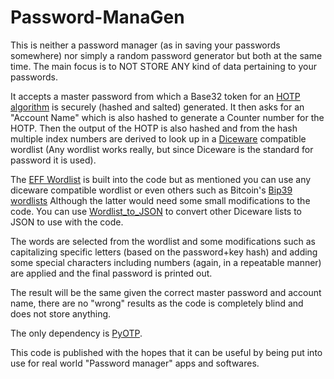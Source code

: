 # Password-ManaGen
This is neither a password manager (as in saving your passwords somewhere) nor simply a random password generator but both at the same time. The main focus is to NOT STORE ANY kind of data pertaining to your passwords.

It accepts a master password from which a Base32 token for an [HOTP algorithm](https://en.wikipedia.org/wiki/HMAC-based_One-Time_Password) is securely (hashed and salted) generated.
It then asks for an "Account Name" which is also hashed to generate a Counter number for the HOTP.
Then the output of the HOTP is also hashed and from the hash multiple index numbers are derived to look up in a [Diceware](https://en.wikipedia.org/wiki/Diceware) compatible wordlist
(Any wordlist works really, but since Diceware is the standard for password it is used).

The [EFF Wordlist](https://www.eff.org/dice) is built into the code but as mentioned you can use any diceware compatible wordlist or even others such as Bitcoin's [Bip39 wordlists](https://github.com/bitcoin/bips/blob/master/bip-0039/bip-0039-wordlists.md) Although the latter would need some small modifications to the code.
You can use [Wordlist_to_JSON](https://gist.github.com/MedStuCoder/1fe47de8501e56b2feb0c2a30e91d07b) to convert other Diceware lists to JSON to use with the code.

The words are selected from the wordlist and some modifications such as capitalizing specific letters (based on the password+key hash) and adding some special characters including numbers (again, in a repeatable manner) are applied and the final password is printed out.

The result will be the same given the correct master password and account name, there are no "wrong" results as the code is completely blind and does not store anything.

The only dependency is [PyOTP](https://pypi.org/project/pyotp/).

This code is published with the hopes that it can be useful by being put into use for real world "Password manager" apps and softwares.

